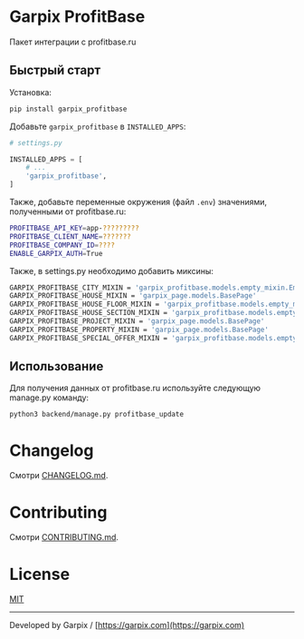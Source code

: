 # Garpix ProfitBase

Пакет интеграции с profitbase.ru

## Быстрый старт

Установка:

```bash
pip install garpix_profitbase
```

Добавьте `garpix_profitbase` в `INSTALLED_APPS`:

```python
# settings.py

INSTALLED_APPS = [
    # ...
    'garpix_profitbase',
]
```

Также, добавьте переменные окружения (файл `.env`) значениями, полученными от profitbase.ru:

```bash
PROFITBASE_API_KEY=app-?????????
PROFITBASE_CLIENT_NAME=???????
PROFITBASE_COMPANY_ID=????
ENABLE_GARPIX_AUTH=True
```
Также, в settings.py необходимо добавить миксины:

```bash
GARPIX_PROFITBASE_CITY_MIXIN = 'garpix_profitbase.models.empty_mixin.EmptyMixin'
GARPIX_PROFITBASE_HOUSE_MIXIN = 'garpix_page.models.BasePage'
GARPIX_PROFITBASE_HOUSE_FLOOR_MIXIN = 'garpix_profitbase.models.empty_mixin.EmptyMixin'
GARPIX_PROFITBASE_HOUSE_SECTION_MIXIN = 'garpix_profitbase.models.empty_mixin.EmptyMixin'
GARPIX_PROFITBASE_PROJECT_MIXIN = 'garpix_page.models.BasePage'
GARPIX_PROFITBASE_PROPERTY_MIXIN = 'garpix_page.models.BasePage'
GARPIX_PROFITBASE_SPECIAL_OFFER_MIXIN = 'garpix_profitbase.models.empty_mixin.EmptyMixin'
```
## Использование

Для получения данных от profitbase.ru используйте следующую manage.py команду:

```
python3 backend/manage.py profitbase_update
```

# Changelog

Смотри [CHANGELOG.md](CHANGELOG.md).

# Contributing

Смотри [CONTRIBUTING.md](CONTRIBUTING.md).

# License

[MIT](LICENSE)

---

Developed by Garpix / [https://garpix.com](https://garpix.com)